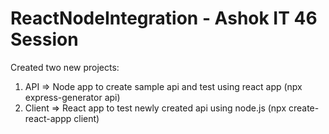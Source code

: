 # ReactNodeIntegration - Ashok IT 46 Session 

Created two new projects:

1. API => Node app to create sample api and test using react app (npx express-generator api)
2. Client => React app to test newly created api using node.js (npx create-react-appp client)


